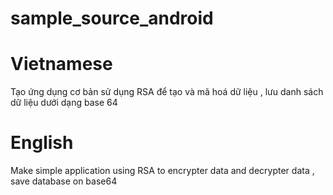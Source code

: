 # sample_source_android

# Vietnamese 
Tạo ứng dụng cơ bản sử dụng RSA để tạo và mã hoá dữ liệu , lưu danh sách dữ liệu dưới dạng base 64 

# English 
Make simple application using RSA to encrypter data and decrypter data , save database on base64 
